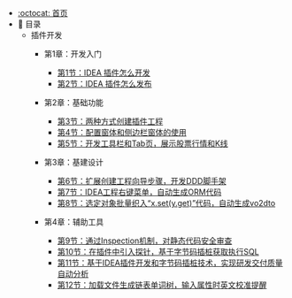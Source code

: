 - [:octocat: 首页](/README)
- :memo: 目录
  - 插件开发
     - 第1章：开发入门

         - [第1节：IDEA 插件怎么开发](docs/md/idea-plugin/2021-08-27-技术调研IDEA插件怎么开发.md)
         - [第2节：IDEA 插件怎么发布](docs/md/idea-plugin/2021-08-29-技术实践IDEA插件怎么发布.md)
   
     - 第2章：基础功能
   
         - [第3节：两种方式创建插件工程](docs/md/idea-plugin/2021-10-18-第一节：两种方式创建插件工程.md)
         - [第4节：配置窗体和侧边栏窗体的使用](docs/md/idea-plugin/2021-11-03-第二节：配置窗体和侧边栏窗体的使用.md)
         - [第5节：开发工具栏和Tab页，展示股票行情和K线](docs/md/idea-plugin/2021-11-18-第三节：开发工具栏和Tab页展示股票行情和K线.md)
   
     - 第3章：基建设计
   
         - [第6节：扩展创建工程向导步骤，开发DDD脚手架](docs/md/idea-plugin/2021-11-24-第四节：扩展创建工程向导步骤开发DDD脚手架.md)
         - [第7节：IDEA工程右键菜单，自动生成ORM代码](docs/md/idea-plugin/2021-12-08-第五节：IDEA工程右键菜单自动生成ORM代码.md)
         - [第8节：选定对象批量织入“x.set(y.get)”代码，自动生成vo2dto](docs/md/idea-plugin/2021-12-14-第六节：以织入代码的方式自动处理vo2dto.md)
   
     - 第4章：辅助工具
       
         - [第9节：通过Inspection机制，对静态代码安全审查](docs/md/idea-plugin/2021-12-22-第7节：通过Inspection机制为静态代码安全审查.md)
         - [第10节：在插件中引入探针，基于字节码插桩获取执行SQL](docs/md/idea-plugin/2022-01-17-第8节：在插件中引入探针基于字节码插桩获取执行SQL.md)
         - [第11节：基于IDEA插件开发和字节码插桩技术，实现研发交付质量自动分析](docs/md/idea-plugin/2022-01-22-第9节：加载文件生成链表单词树输入属性时英文校准提醒.md)
         - [第12节：加载文件生成链表单词树，输入属性时英文校准提醒](docs/md/idea-plugin/2022-01-23-第10节：基于字节码插桩采集数据实现代码交付质量自动分析.md)
